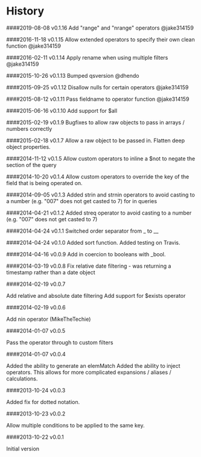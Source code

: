 History
=======

####2019-08-08 v0.1.16
Add "range" and "nrange" operators @jake314159

####2016-11-18 v0.1.15
Allow extended operators to specify their own clean function @jake314159

####2016-02-11 v0.1.14
Apply rename when using multiple filters @jake314159

####2015-10-26 v0.1.13
Bumped qsversion @dhendo

####2015-09-25 v0.1.12
Disallow nulls for certain operators @jake314159

####2015-08-12 v0.1.11
Pass fieldname to operator function @jake314159

####2015-06-16 v0.1.10
Add support for $all

####2015-02-19 v0.1.9
Bugfixes to allow raw objects to pass in arrays / numbers correctly

####2015-02-18 v0.1.7
Allow a raw object to be passed in. Flatten deep object properties.

####2014-11-12 v0.1.5
Allow custom operators to inline a $not to negate the section of the query

####2014-10-20 v0.1.4
Allow custom operators to override the key of the field that is being operated on.

####2014-09-05 v0.1.3
Added strin and strnin operators to avoid casting to a number (e.g. "007" does not get casted to 7) for in queries

####2014-04-21 v0.1.2
Added streq operator to avoid casting to a number (e.g. "007" does not get casted to 7)

####2014-04-24 v0.1.1
Switched order separator from _ to __

####2014-04-24 v0.1.0
Added sort function.
Added testing on Travis.

####2014-04-16 v0.0.9
Add in coercion to booleans with _bool.

####2014-03-19 v0.0.8
Fix relative date filtering - was returning a timestamp rather than a date object

####2014-02-19 v0.0.7

Add relative and absolute date filtering
Add support for $exists operator

####2014-02-19 v0.0.6

Add nin operator (MikeTheTechie)

####2014-01-07 v0.0.5

Pass the operator through to custom filters

####2014-01-07 v0.0.4

Added the ability to generate an elemMatch
Added the ability to inject operators. This allows for more complicated expansions / aliases / calculations.

####2013-10-24 v0.0.3

Added fix for dotted notation.

####2013-10-23 v0.0.2 

Allow multiple conditions to be applied to the same key.

####2013-10-22 v0.0.1

Initial version
